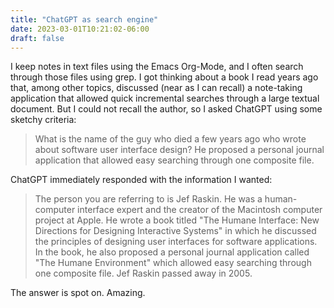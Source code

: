 ```yaml
---
title: "ChatGPT as search engine"
date: 2023-03-01T10:21:02-06:00
draft: false
---
```


I keep notes in text files using the Emacs Org-Mode, and I often search through those files using grep.
I got thinking about a book I read years ago that, among other topics, discussed (near as I can recall) a note-taking application that allowed quick incremental searches through a large textual document.
But I could not recall the author, so I asked ChatGPT using some sketchy criteria:

> What is the name of the guy who died a few years ago who wrote about software user interface design? He proposed a personal journal application that allowed easy searching through one composite file.

ChatGPT immediately responded with the information I wanted:

> The person you are referring to is Jef Raskin. He was a human-computer interface expert and the creator of the Macintosh computer project at Apple. He wrote a book titled "The Humane Interface: New Directions for Designing Interactive Systems" in which he discussed the principles of designing user interfaces for software applications. In the book, he also proposed a personal journal application called "The Humane Environment" which allowed easy searching through one composite file. Jef Raskin passed away in 2005.

The answer is spot on. Amazing.
